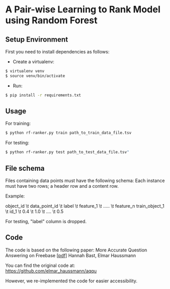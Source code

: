 # A Pair-wise Learning to Rank Model using Random Forest


## Setup Environment
First you need to install dependencies as follows:
- Create a virtualenv:
```sh
$ virtualenv venv
$ source venv/bin/activate
```
- Run:
```sh
$ pip install -r requirements.txt
```
## Usage
For training:
```sh
$ python rf-ranker.py train path_to_train_data_file.tsv
```
For testing:
```sh
$ python rf-ranker.py test path_to_test_data_file.tsv"
```
## File schema
Files containing data points must have the following schema: Each instance must have two rows; a header row and a content row.

Example:

object_id \t data_point_id \t label \t feature_1 \t ..... \t feature_n
train_object_1 \t id_1 \t 0.4 \t 1.0 \t .... \t 0.5

For testing, "label" column is dropped.

## Code
The code is based on the following paper:
More Accurate Question Answering on Freebase [[pdf]](http://ad-publications.informatik.uni-freiburg.de/CIKM_freebase_qa_BH_2015.pdf)
Hannah Bast, Elmar Haussmann

You can find the original code at:
https://github.com/elmar_haussmann/aqqu

However, we re-implemented the code for easier accessibility.
